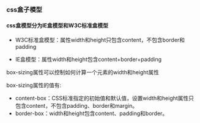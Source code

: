 ### css盒子模型

#### css盒模型分为IE盒模型和W3C标准盒模型

- W3C标准盒模型：属性width和height只包含content，不包含border和padding

- IE盒模型：属性width和height包含content+border+padding

box-sizing属性可以控制如何计算一个元素的width和height属性

box-sizing属性的值有:
- content-box：CSS标准指定的初始值和默认值，设置width和height属性只包含content，不包含padding、border和margin。
- border-box：width和height包含content、padding和border。
